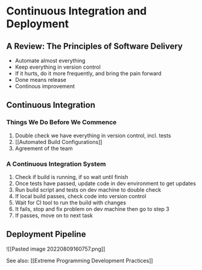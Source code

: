 # Continuous Integration and Deployment

## A Review: The Principles of Software Delivery

- Automate almost everything
- Keep everything in version control
- If it hurts, do it more frequently, and bring the pain forward
- Done means release
- Continous improvement

## Continuous Integration

### Things We Do Before We Commence
1. Double check we have everything in version control, incl. tests
2. [[Automated Build Configurations]]
3. Agreement of the team

### A Continuous Integration System
1. Check if build is running, if so wait until finish
2. Once tests have passed, update code in dev environment to get updates
3. Run build script and tests on dev machine to double check
4. If local build passes, check code into version control
5. Wait for CI tool to run the build with changes
6. It fails, stop and fix problem on dev machine then go to step 3
7. If passes, move on to next task

## Deployment Pipeline

![[Pasted image 20220809160757.png]]


See also:
[[Extreme Programming Development Practices]]
